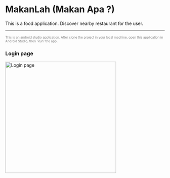 # MakanLah (Makan Apa ?)
This is a food application. Discover nearby restaurant for the user.

_______________________________________________________________________
<div style="color: grey;font-size: 10px">
  This is an android studio application. After clone the project in your local machine, open this application in Android Studio, then 'Run' the app.
  </div>
<p align="center">
  <h3>Login page</h3>
  <img src="https://github.com/weikang761195/MakanLah/blob/master/app/src/main/res/screenshot/47684679_276968382965166_2713958098829049856_n.jpg" width="350" title="Login page">
</p>


